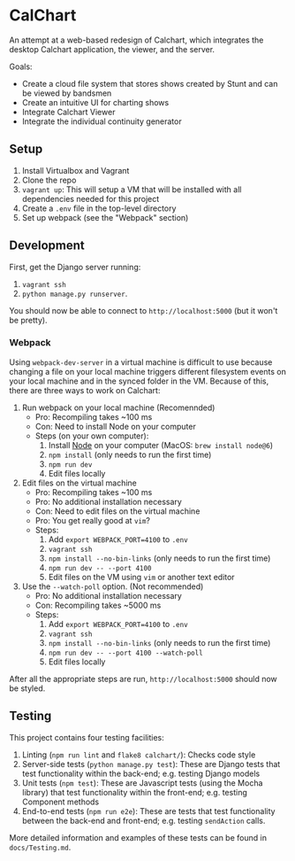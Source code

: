 # CalChart

An attempt at a web-based redesign of Calchart, which integrates the desktop Calchart application, the viewer, and the server.

Goals:
- Create a cloud file system that stores shows created by Stunt and can be viewed by bandsmen
- Create an intuitive UI for charting shows
- Integrate Calchart Viewer
- Integrate the individual continuity generator

## Setup

1. Install Virtualbox and Vagrant
2. Clone the repo
3. `vagrant up`: This will setup a VM that will be installed with all dependencies needed for this project
4. Create a `.env` file in the top-level directory
5. Set up webpack (see the "Webpack" section)

## Development

First, get the Django server running:

1. `vagrant ssh`
2. `python manage.py runserver`.

You should now be able to connect to `http://localhost:5000` (but it won't be pretty).

### Webpack

Using `webpack-dev-server` in a virtual machine is difficult to use because changing a file on your local machine triggers different filesystem events on your local machine and in the synced folder in the VM. Because of this, there are three ways to work on Calchart:

1. Run webpack on your local machine (Recomennded)
    * Pro: Recompiling takes ~100 ms
    * Con: Need to install Node on your computer
    * Steps (on your own computer):
        1. Install [Node](https://nodejs.org/en/download/) on your computer (MacOS: `brew install node@6`)
        2. `npm install` (only needs to run the first time)
        3. `npm run dev`
        4. Edit files locally
2. Edit files on the virtual machine
    * Pro: Recompiling takes ~100 ms
    * Pro: No additional installation necessary
    * Con: Need to edit files on the virtual machine
    * Pro: You get really good at `vim`?
    * Steps:
        1. Add `export WEBPACK_PORT=4100` to `.env`
        2. `vagrant ssh`
        3. `npm install --no-bin-links` (only needs to run the first time)
        4. `npm run dev -- --port 4100`
        5. Edit files on the VM using `vim` or another text editor
3. Use the `--watch-poll` option. (Not recommended)
    * Pro: No additional installation necessary
    * Con: Recompiling takes ~5000 ms
    * Steps:
        1. Add `export WEBPACK_PORT=4100` to `.env`
        2. `vagrant ssh`
        3. `npm install --no-bin-links` (only needs to run the first time)
        4. `npm run dev -- --port 4100 --watch-poll`
        5. Edit files locally

After all the appropriate steps are run, `http://localhost:5000` should now be styled.

## Testing

This project contains four testing facilities:

1. Linting (`npm run lint` and `flake8 calchart/`): Checks code style
2. Server-side tests (`python manage.py test`): These are Django tests that test functionality within the back-end; e.g. testing Django models
3. Unit tests (`npm test`): These are Javascript tests (using the Mocha library) that test functionality within the front-end; e.g. testing Component methods
4. End-to-end tests (`npm run e2e`): These are tests that test functionality between the back-end and front-end; e.g. testing `sendAction` calls.

More detailed information and examples of these tests can be found in `docs/Testing.md`.

